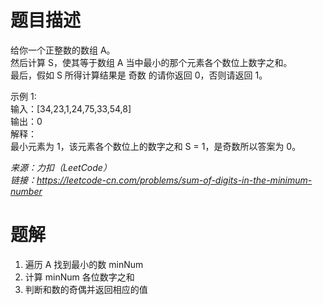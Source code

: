 # 题目描述
给你一个正整数的数组 A。    
然后计算 S，使其等于数组 A 当中最小的那个元素各个数位上数字之和。  
最后，假如 S 所得计算结果是 奇数 的请你返回 0，否则请返回 1。  

示例 1:  
输入：[34,23,1,24,75,33,54,8]  
输出：0  
解释：  
最小元素为 1，该元素各个数位上的数字之和 S = 1，是奇数所以答案为 0。  

*来源：力扣（LeetCode）*   
*链接：https://leetcode-cn.com/problems/sum-of-digits-in-the-minimum-number*  

# 题解
1. 遍历 A 找到最小的数 minNum
2. 计算 minNum 各位数字之和
3. 判断和数的奇偶并返回相应的值
